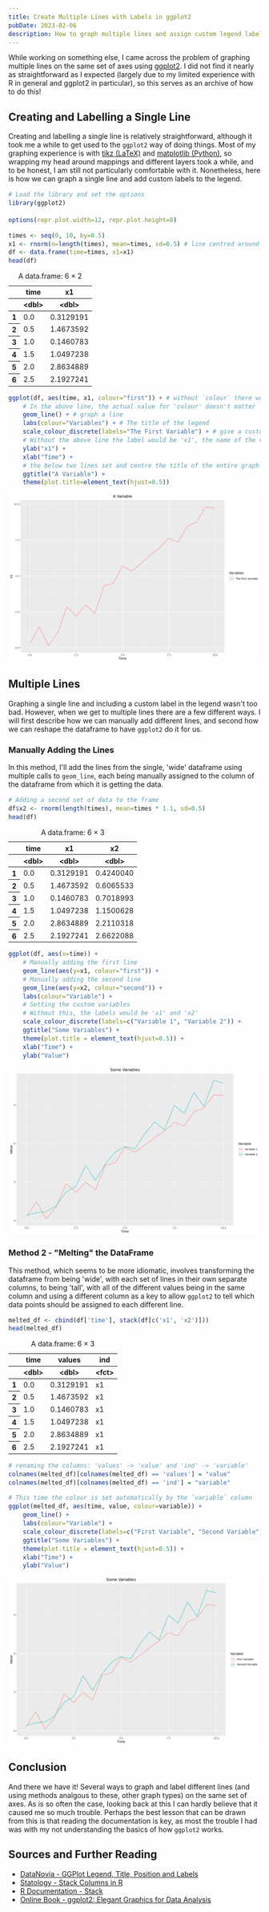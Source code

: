 ```yaml
---
title: Create Multiple Lines with Labels in ggplot2
pubDate: 2023-02-06
description: How to graph multiple lines and assign custom legend labels using the ggplot2 package for R
---
```


While working on something else, I came across the problem of graphing multiple lines on the same set of axes using [ggplot2](https://ggplot2.tidyverse.org/). I did not find it nearly as straightforward as I expected (largely due to my limited experience with R in general and ggplot2 in particular), so this serves as an archive of how to do this!

## Creating and Labelling a Single Line

Creating and labelling a single line is relatively straightforward, although it took me a while to get used to the `ggplot2` way of doing things. Most of my graphing experience is with [tikz (LaTeX)](https://github.com/pgf-tikz/pgf) and [matplotlib (Python)](https://matplotlib.org/), so wrapping my head around mappings and different layers took a while, and to be honest, I am still not particularly comfortable with it. Nonetheless, here is how we can graph a single line and add custom labels to the legend.

```R
# Load the library and set the options
library(ggplot2)

options(repr.plot.width=12, repr.plot.height=8)
```

```R
times <- seq(0, 10, by=0.5)
x1 <- rnorm(n=length(times), mean=times, sd=0.5) # line centred around y = x but with some error
df <- data.frame(time=times, x1=x1)
head(df)
```

<table class="dataframe">
<caption>A data.frame: 6 × 2</caption>
<thead>
	<tr><th></th><th scope=col>time</th><th scope=col>x1</th></tr>
	<tr><th></th><th scope=col>&lt;dbl&gt;</th><th scope=col>&lt;dbl&gt;</th></tr>
</thead>
<tbody>
	<tr><th scope=row>1</th><td>0.0</td><td>0.3129191</td></tr>
	<tr><th scope=row>2</th><td>0.5</td><td>1.4673592</td></tr>
	<tr><th scope=row>3</th><td>1.0</td><td>0.1460783</td></tr>
	<tr><th scope=row>4</th><td>1.5</td><td>1.0497238</td></tr>
	<tr><th scope=row>5</th><td>2.0</td><td>2.8634889</td></tr>
	<tr><th scope=row>6</th><td>2.5</td><td>2.1927241</td></tr>
</tbody>
</table>

```R
ggplot(df, aes(time, x1, colour="first")) + # without `colour` there would be no legend entry
	# In the above line, the actual value for 'colour' doesn't matter
	geom_line() + # graph a line
	labs(colour="Variables") + # The title of the legend
	scale_colour_discrete(labels="The First Variable") + # give a custom label to the single line
	# Without the above line the label would be 'x1', the name of the variable
	ylab("x1") +
	xlab("Time") +
	# the below two lines set and centre the title of the entire graph
	ggtitle("A Variable") +
	theme(plot.title=element_text(hjust=0.5))
```

![Single line with label](./resources/single-line.png)

## Multiple Lines

Graphing a single line and including a custom label in the legend wasn't too bad. However, when we get to multiple lines there are a few different ways. I will first describe how we can manually add different lines, and second how we can reshape the dataframe to have `ggplot2` do it for us.

### Manually Adding the Lines

In this method, I'll add the lines from the single, 'wide' dataframe using multiple calls to `geom_line`, each being manually assigned to the column of the dataframe from which it is getting the data.

```R
# Adding a second set of data to the frame
df$x2 <- rnorm(length(times), mean=times * 1.1, sd=0.5)
head(df)
```

<table class="dataframe">
<caption>A data.frame: 6 × 3</caption>
<thead>
	<tr><th></th><th scope=col>time</th><th scope=col>x1</th><th scope=col>x2</th></tr>
	<tr><th></th><th scope=col>&lt;dbl&gt;</th><th scope=col>&lt;dbl&gt;</th><th scope=col>&lt;dbl&gt;</th></tr>
</thead>
<tbody>
	<tr><th scope=row>1</th><td>0.0</td><td>0.3129191</td><td>0.4240040</td></tr>
	<tr><th scope=row>2</th><td>0.5</td><td>1.4673592</td><td>0.6065533</td></tr>
	<tr><th scope=row>3</th><td>1.0</td><td>0.1460783</td><td>0.7018993</td></tr>
	<tr><th scope=row>4</th><td>1.5</td><td>1.0497238</td><td>1.1500628</td></tr>
	<tr><th scope=row>5</th><td>2.0</td><td>2.8634889</td><td>2.2110318</td></tr>
	<tr><th scope=row>6</th><td>2.5</td><td>2.1927241</td><td>2.6622088</td></tr>
</tbody>
</table>

```R
ggplot(df, aes(x=time)) +
	# Manually adding the first line
	geom_line(aes(y=x1, colour="first")) +
	# Manually adding the second line
	geom_line(aes(y=x2, colour="second")) +
	labs(colour="Variable") +
	# Setting the custom variables
	# Without this, the labels would be 'x1' and 'x2'
	scale_colour_discrete(labels=c("Variable 1", "Variable 2")) +
	ggtitle("Some Variables") +
	theme(plot.title = element_text(hjust=0.5)) +
	xlab("Time") +
	ylab("Value")
```

![Multiple lines with labels](./resources/multiple-lines-1.png)

### Method 2 - "Melting" the DataFrame

This method, which seems to be more idiomatic, involves transforming the dataframe from being 'wide', with each set of lines in their own separate columns, to being 'tall', with all of the different values being in the same column and using a different column as a key to allow `ggplot2` to tell which data points should be assigned to each different line.

```R
melted_df <- cbind(df['time'], stack(df[c('x1', 'x2')]))
head(melted_df)
```

<table class="dataframe">
<caption>A data.frame: 6 × 3</caption>
<thead>
	<tr><th></th><th scope=col>time</th><th scope=col>values</th><th scope=col>ind</th></tr>
	<tr><th></th><th scope=col>&lt;dbl&gt;</th><th scope=col>&lt;dbl&gt;</th><th scope=col>&lt;fct&gt;</th></tr>
</thead>
<tbody>
	<tr><th scope=row>1</th><td>0.0</td><td>0.3129191</td><td>x1</td></tr>
	<tr><th scope=row>2</th><td>0.5</td><td>1.4673592</td><td>x1</td></tr>
	<tr><th scope=row>3</th><td>1.0</td><td>0.1460783</td><td>x1</td></tr>
	<tr><th scope=row>4</th><td>1.5</td><td>1.0497238</td><td>x1</td></tr>
	<tr><th scope=row>5</th><td>2.0</td><td>2.8634889</td><td>x1</td></tr>
	<tr><th scope=row>6</th><td>2.5</td><td>2.1927241</td><td>x1</td></tr>
</tbody>
</table>

```R
# renaming the columns: 'values' -> 'value' and 'ind' -> 'variable'
colnames(melted_df)[colnames(melted_df) == 'values'] = "value"
colnames(melted_df)[colnames(melted_df) == 'ind'] = "variable"
```

```R
# This time the colour is set automatically by the `variable` column
ggplot(melted_df, aes(time, value, colour=variable)) +
	geom_line() +
	labs(colour="Variable") +
	scale_colour_discrete(labels=c("First Variable", "Second Variable")) +
	ggtitle("Some Variables") +
	theme(plot.title = element_text(hjust=0.5)) +
	xlab("Time") +
	ylab("Value")
```

![Multiple lines with labels](./resources/multiple-lines-2.png)

## Conclusion

And there we have it! Several ways to graph and label different lines (and using methods analgous to these, other graph types) on the same set of axes. As is so often the case, looking back at this I can hardly believe that it caused me so much trouble. Perhaps the best lesson that can be drawn from this is that reading the documentation is key, as most the trouble I had was with my not understanding the basics of how `ggplot2` works.

## Sources and Further Reading

-   [DataNovia - GGPlot Legend, Title, Position and Labels](https://www.datanovia.com/en/blog/ggplot-legend-title-position-and-labels)
-   [Statology - Stack Columns in R](https://www.statology.org/stack-columns-in-r/)
-   [R Documentation - Stack](https://www.rdocumentation.org/packages/utils/versions/3.6.2/topics/stack)
-   [Online Book - ggplot2: Elegant Graphics for Data Analysis](https://ggplot2-book.org/)
